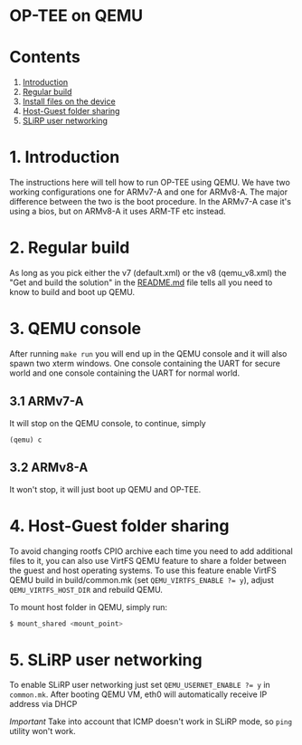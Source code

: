 # OP-TEE on QEMU

# Contents
1. [Introduction](#1-introduction)
2. [Regular build](#2-regular-build)
3. [Install files on the device](#3-qemu-console)
4. [Host-Guest folder sharing](#4-host-guest-folder-sharing)
5. [SLiRP user networking](#5-slirp-user-networking)

# 1. Introduction
The instructions here will tell how to run OP-TEE using QEMU. We have two
working configurations one for ARMv7-A and one for ARMv8-A. The major difference
between the two is the boot procedure. In the ARMv7-A case it's using a bios,
but on ARMv8-A it uses ARM-TF etc instead.

# 2. Regular build
As long as you pick either the v7 (default.xml) or the v8 (qemu_v8.xml) the "Get
and build the solution" in the [README.md] file tells all you need to know to
build and boot up QEMU.

# 3. QEMU console
After running `make run` you will end up in the QEMU console and it will also
spawn two xterm windows. One console containing the UART for secure world and
one console containing the UART for normal world.

## 3.1 ARMv7-A
It will stop on the QEMU console, to continue, simply
```
(qemu) c
```

## 3.2 ARMv8-A
It won't stop, it will just boot up QEMU and OP-TEE.

# 4. Host-Guest folder sharing

To avoid changing rootfs CPIO archive each time you need to add additional files
to it, you can also use VirtFS QEMU feature to share a folder between the guest
and host operating systems. To use this feature enable VirtFS QEMU build in
build/common.mk (set `QEMU_VIRTFS_ENABLE ?= y`), adjust `QEMU_VIRTFS_HOST_DIR` and
rebuild QEMU.

To mount host folder in QEMU, simply run:

```bash
$ mount_shared <mount_point>
```
# 5. SLiRP user networking
To enable SLiRP user networking just set `QEMU_USERNET_ENABLE ?= y` in `common.mk`.
After booting QEMU VM, eth0 will automatically receive IP address via DHCP

*Important* Take into account that ICMP doesn't work in SLiRP mode,
so `ping` utility won't work.

[bios]: https://github.com/linaro-swg/bios_qemu_tz_arm
[README.md]: ../README.md
